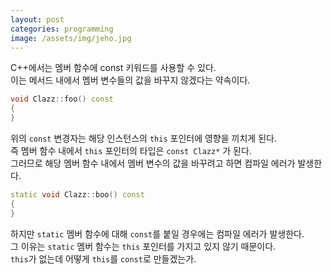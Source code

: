 ```yaml
---
layout: post
categories: programming
image: /assets/img/jeho.jpg
---
```

C++에서는 멤버 함수에 const 키워드를 사용할 수 있다.  
이는 메서드 내에서 멤버 변수들의 값을 바꾸지 않겠다는 약속이다.

```c++
void Clazz::foo() const
{
}
```

위의 `const` 변경자는 해당 인스턴스의 `this` 포인터에 영향을 끼치게 된다.  
즉 멤버 함수 내에서 `this` 포인터의 타입은 `const Clazz*` 가 된다.  
그러므로 해당 멤버 함수 내에서 멤버 변수의 값을 바꾸려고 하면 컴파일 에러가 발생한다.

```c++
static void Clazz::boo() const
{
}
```

하지만 `static` 멤버 함수에 대해 `const`를 붙일 경우에는 컴파일 에러가 발생한다.  
그 이유는 `static` 멤버 함수는 `this` 포인터를 가지고 있지 않기 때문이다.  
`this`가 없는데 어떻게 `this`를 `const`로 만들겠는가.